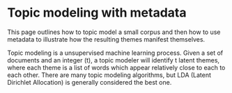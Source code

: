 # Topic modeling with metadata

This page outlines how to topic model a small corpus and then how to use metadata to illustrate how the resulting themes manifest themselves.

Topic modeling is a unsupervised machine learning process. Given a set of documents and an integer (t), a topic modeler will identify t latent themes, where each theme is a list of words which appear relatively close to each to each other. There are many topic modeling algorithms, but LDA (Latent Dirichlet Allocation) is generally considered the best one. 
